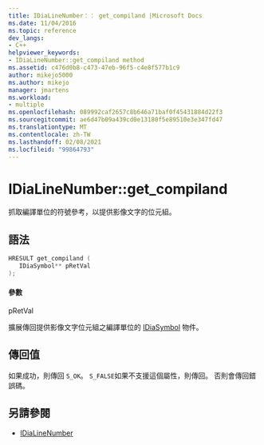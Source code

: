 ```yaml
---
title: IDiaLineNumber：： get_compiland |Microsoft Docs
ms.date: 11/04/2016
ms.topic: reference
dev_langs:
- C++
helpviewer_keywords:
- IDiaLineNumber::get_compiland method
ms.assetid: c476d0b8-c473-47eb-96f5-c4e8f577b1c9
author: mikejo5000
ms.author: mikejo
manager: jmartens
ms.workload:
- multiple
ms.openlocfilehash: 089992caf2657c8b646a71baf0f45431884d22f3
ms.sourcegitcommit: ae6d47b09a439cd0e13180f5e89510e3e347fd47
ms.translationtype: MT
ms.contentlocale: zh-TW
ms.lasthandoff: 02/08/2021
ms.locfileid: "99864793"
---
```

# <a name="idialinenumberget_compiland"></a>IDiaLineNumber::get_compiland
抓取編譯單位的符號參考，以提供影像文字的位元組。

## <a name="syntax"></a>語法

```C++
HRESULT get_compiland ( 
   IDiaSymbol** pRetVal
);
```

#### <a name="parameters"></a>參數
 pRetVal

擴展傳回提供影像文字位元組之編譯單位的 [IDiaSymbol](../../debugger/debug-interface-access/idiasymbol.md) 物件。

## <a name="return-value"></a>傳回值
 如果成功，則傳回 `S_OK`。 `S_FALSE`如果不支援這個屬性，則傳回。 否則會傳回錯誤碼。

## <a name="see-also"></a>另請參閱
- [IDiaLineNumber](../../debugger/debug-interface-access/idialinenumber.md)